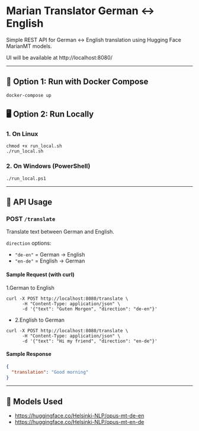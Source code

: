 # Marian Translator German ↔ English

Simple REST API for German ↔ English translation using Hugging Face MarianMT models.

UI will be available at http://localhost:8080/

---

## 🐳 Option 1: Run with Docker Compose

```shell
docker-compose up
```

## 🖥️ Option 2: Run Locally

### 1. On Linux

```shell
chmod +x run_local.sh
./run_local.sh
```

### 2. On Windows (PowerShell)

```shell
./run_local.ps1
```

---

## 🔁 API Usage

### POST `/translate`

Translate text between German and English.

`direction` options:

- `"de-en"` = German → English
- `"en-de"` = English → German

#### Sample Request (with curl)

1.German to English

```shell
curl -X POST http://localhost:8080/translate \
      -H "Content-Type: application/json" \
      -d '{"text": "Guten Morgen", "direction": "de-en"}'
```

- 2.English to German

```shell
curl -X POST http://localhost:8080/translate \
      -H "Content-Type: application/json" \
      -d '{"text": "Hi my friend", "direction": "en-de"}'
```

#### Sample Response

```json
{
  "translation": "Good morning"
}
```

---

## 🧩 Models Used

- https://huggingface.co/Helsinki-NLP/opus-mt-de-en
- https://huggingface.co/Helsinki-NLP/opus-mt-en-de


